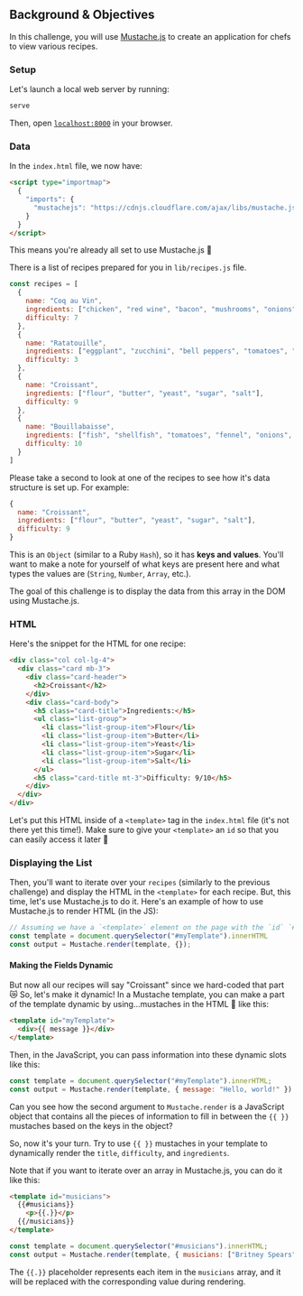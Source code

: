 ## Background & Objectives

In this challenge, you will use [Mustache.js](https://github.com/janl/mustache.js) to create an application for chefs to view various recipes.

### Setup

Let's launch a local web server by running:

```bash
serve
```

Then, open [`localhost:8000`](http://localhost:8000) in your browser.

### Data

In the `index.html` file, we now have:

```html
<script type="importmap">
  {
    "imports": {
      "mustachejs": "https://cdnjs.cloudflare.com/ajax/libs/mustache.js/4.2.0/mustache.min.js"
    }
  }
</script>
```

This means you're already all set to use Mustache.js 👨

There is a list of recipes prepared for you in `lib/recipes.js` file.

```js
const recipes = [
  {
    name: "Coq au Vin",
    ingredients: ["chicken", "red wine", "bacon", "mushrooms", "onions", "garlic"],
    difficulty: 7
  },
  {
    name: "Ratatouille",
    ingredients: ["eggplant", "zucchini", "bell peppers", "tomatoes", "onions", "garlic"],
    difficulty: 3
  },
  {
    name: "Croissant",
    ingredients: ["flour", "butter", "yeast", "sugar", "salt"],
    difficulty: 9
  },
  {
    name: "Bouillabaisse",
    ingredients: ["fish", "shellfish", "tomatoes", "fennel", "onions", "garlic", "saffron"],
    difficulty: 10
  }
]
```

Please take a second to look at one of the recipes to see how it's data structure is set up. For example:

```js
{
  name: "Croissant",
  ingredients: ["flour", "butter", "yeast", "sugar", "salt"],
  difficulty: 9
}
```

This is an `Object` (similar to a Ruby `Hash`), so it has **keys and values**. You'll want to make a note for yourself of what keys are present here and what types the values are (`String`, `Number`, `Array`, etc.).

The goal of this challenge is to display the data from this array in the DOM using Mustache.js.

### HTML

Here's the snippet for the HTML for one recipe:

```html
<div class="col col-lg-4">
  <div class="card mb-3">
    <div class="card-header">
      <h2>Croissant</h2>
    </div>
    <div class="card-body">
      <h5 class="card-title">Ingredients:</h5>
      <ul class="list-group">
        <li class="list-group-item">Flour</li>
        <li class="list-group-item">Butter</li>
        <li class="list-group-item">Yeast</li>
        <li class="list-group-item">Sugar</li>
        <li class="list-group-item">Salt</li>
      </ul>
      <h5 class="card-title mt-3">Difficulty: 9/10</h5>
    </div>
  </div>
</div>
```

Let's put this HTML inside of a `<template>` tag in the `index.html` file (it's not there yet this time!). Make sure to give your `<template>` an `id` so that you can easily access it later 💪

### Displaying the List

Then, you'll want to iterate over your `recipes` (similarly to the previous challenge) and display the HTML in the `<template>` for each recipe. But, this time, let's use Mustache.js to do it. Here's an example of how to use Mustache.js to render HTML (in the JS):

```js
// Assuming we have a `<template>` element on the page with the `id` `#myTemplate`.
const template = document.querySelector("#myTemplate").innerHTML
const output = Mustache.render(template, {});
```

#### Making the Fields Dynamic

But now all our recipes will say "Croissant" since we hard-coded that part 😿 So, let's make it dynamic! In a Mustache template, you can make a part of the template dynamic by using...mustaches in the HTML 👨 like this:

```html
<template id="myTemplate">
  <div>{{ message }}</div>
</template>
```

Then, in the JavaScript, you can pass information into these dynamic slots like this:

```js
const template = document.querySelector("#myTemplate").innerHTML;
const output = Mustache.render(template, { message: "Hello, world!" });
```

Can you see how the second argument to `Mustache.render` is a JavaScript object that contains all the pieces of information to fill in between the `{{ }}` mustaches based on the keys in the object?

So, now it's your turn. Try to use `{{ }}` mustaches in your template to dynamically render the `title`, `difficulty`, and `ingredients`.

Note that if you want to iterate over an array in Mustache.js, you can do it like this:

```html
<template id="musicians">
  {{#musicians}}
    <p>{{.}}</p>
  {{/musicians}}
</template>
```

```js
const template = document.querySelector("#musicians").innerHTML;
const output = Mustache.render(template, { musicians: ["Britney Spears", "Christina Aguilera", "Backstreet Boys"] });
```

The `{{.}}` placeholder represents each item in the `musicians` array, and it will be replaced with the corresponding value during rendering.

